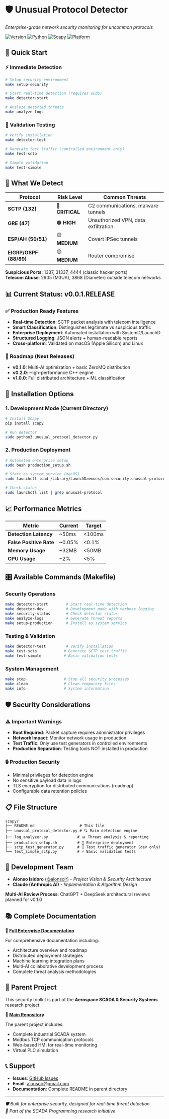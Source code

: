 # 🛡️ Unusual Protocol Detector

*Enterprise-grade network security monitoring for uncommon protocols*

[![Version](https://img.shields.io/badge/Version-v0.0.1.RELEASE-green.svg)](https://github.com/alonsoir/scada_programming/releases)
[![Python](https://img.shields.io/badge/Python-3.8+-blue.svg)](https://www.python.org/downloads/)
[![Scapy](https://img.shields.io/badge/Scapy-2.5+-red.svg)](https://scapy.net/)
[![Platform](https://img.shields.io/badge/Platform-macOS%20%7C%20Linux-lightgrey.svg)](https://github.com/alonsoir/scada_programming)

## 🎯 Quick Start

### ⚡ Immediate Detection
```bash
# Setup security environment
make setup-security

# Start real-time detection (requires sudo)
make detector-start

# Analyze detected threats
make analyze-logs
```

### 🧪 Validation Testing
```bash
# Verify installation
make detector-test

# Generate test traffic (controlled environment only)
make test-sctp

# Simple validation
make test-simple
```

## 🚨 What We Detect

| Protocol | Risk Level | Common Threats |
|----------|------------|----------------|
| **SCTP (132)** | 🔴 **CRITICAL** | C2 communications, malware tunnels |
| **GRE (47)** | 🟠 **HIGH** | Unauthorized VPN, data exfiltration |
| **ESP/AH (50/51)** | 🟡 **MEDIUM** | Covert IPSec tunnels |
| **EIGRP/OSPF (88/89)** | 🟡 **MEDIUM** | Router compromise |

**Suspicious Ports**: 1337, 31337, 4444 (classic hacker ports)  
**Telecom Abuse**: 2905 (M3UA), 3868 (Diameter) outside telecom networks

## 📊 Current Status: v0.0.1.RELEASE

### ✅ Production Ready Features
- **Real-time Detection**: SCTP packet analysis with telecom intelligence
- **Smart Classification**: Distinguishes legitimate vs suspicious traffic
- **Enterprise Deployment**: Automated installation with SystemD/LaunchD
- **Structured Logging**: JSON alerts + human-readable reports
- **Cross-platform**: Validated on macOS (Apple Silicon) and Linux

### 🚧 Roadmap (Next Releases)
- **v0.1.0**: Multi-AI optimization + basic ZeroMQ distribution
- **v0.2.0**: High-performance C++ engine
- **v1.0.0**: Full distributed architecture + ML classification

## 🔧 Installation Options

### 1. Development Mode (Current Directory)
```bash
# Install Scapy
pip install scapy

# Run detector
sudo python3 unusual_protocol_detector.py
```

### 2. Production Deployment
```bash
# Automated enterprise setup
sudo bash production_setup.sh

# Start as system service (macOS)
sudo launchctl load /Library/LaunchDaemons/com.security.unusual-protocol-detector.plist

# Check status
sudo launchctl list | grep unusual-protocol
```

## 📈 Performance Metrics

| Metric | Current | Target |
|--------|---------|--------|
| **Detection Latency** | ~50ms | <100ms |
| **False Positive Rate** | ~0.05% | <0.1% |
| **Memory Usage** | ~32MB | <50MB |
| **CPU Usage** | ~2% | <5% |

## 🎛️ Available Commands (Makefile)

### Security Operations
```bash
make detector-start        # Start real-time detection
make detector-dev          # Development mode with verbose logging
make security-status       # Check detector status
make analyze-logs          # Generate threat reports
make setup-production      # Install as system service
```

### Testing & Validation
```bash
make detector-test         # Verify installation
make test-sctp            # Generate SCTP test traffic
make test-simple          # Basic validation tests
```

### System Management
```bash
make stop                 # Stop all security processes
make clean                # Clean temporary files
make info                 # System information
```

## 🛡️ Security Considerations

### ⚠️ Important Warnings
- **Root Required**: Packet capture requires administrator privileges
- **Network Impact**: Monitor network usage in production
- **Test Traffic**: Only use test generators in controlled environments
- **Production Separation**: Testing tools NOT installed in production

### 🔒 Production Security
- Minimal privileges for detection engine
- No sensitive payload data in logs
- TLS encryption for distributed communications (roadmap)
- Configurable data retention policies

## 📋 File Structure

```
scapy/
├── README.md                    # This file
├── unusual_protocol_detector.py # 🔍 Main detection engine
├── log_analyzer.py             # 📊 Threat analysis & reporting
├── production_setup.sh         # 🔧 Enterprise deployment
├── sctp_test_generator.py      # 🧪 Test traffic generator (dev only)
└── test_simple_sctp.py         # ⚡ Basic validation tests
```

## 🤝 Development Team

- **Alonso Isidoro** ([@alonsoir](https://github.com/alonsoir)) - *Project Vision & Security Architecture*
- **Claude (Anthropic AI)** - *Implementation & Algorithm Design*

**Multi-AI Review Process**: ChatGPT + DeepSeek architectural reviews planned for v0.1.0

## 📚 Complete Documentation

**🔗 [Full Enterprise Documentation](https://github.com/alonsoir/scada_programming/tree/main/scapy)**

For comprehensive documentation including:
- Architecture overview and roadmap
- Distributed deployment strategies  
- Machine learning integration plans
- Multi-AI collaborative development process
- Complete threat analysis methodologies

## 🚀 Parent Project

This security toolkit is part of the **Aerospace SCADA & Security Systems** research project:

**🔗 [Main Repository](https://github.com/alonsoir/scada_programming)**

The parent project includes:
- Complete industrial SCADA system
- Modbus TCP communication protocols
- Web-based HMI for real-time monitoring
- Virtual PLC simulation

## 📞 Support

- **Issues**: [GitHub Issues](https://github.com/alonsoir/scada_programming/issues)
- **Email**: alonsoir@gmail.com
- **Documentation**: Complete README in parent directory

---

*🛡️ Built for enterprise security, designed for real-time threat detection*  
*📡 Part of the SCADA Programming research initiative*